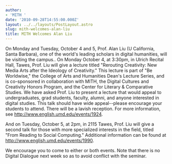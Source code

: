 ```yaml
---
author:
- 'MITH '
date: '2010-09-28T14:55:00.000Z'
layout: ../../layouts/PostLayout.astro
slug: mith-welcomes-alan-liu
title: MITH Welcomes Alan Liu
---
```


On Monday and Tuesday, October 4 and 5, Prof. Alan Liu (U California, Santa Barbara), one of the world's leading scholars in digital humanities, will be visiting the campus.. On Monday October 4, at 3:30pm, in Ulrich Recital Hall, Tawes, Prof. Liu will give a lecture titled "Rerouting Creativity: New Media Arts after the Ideology of Creativity." This lecture is part of "Be Worldwise," the College of Arts and Humanities Dean's Lecture Series, and is co-sponsored in collaboration with MITH, the Digital Cultures and Creativity Honors Program, and the Center for Literary & Comparative Studies. We have asked Prof. Liu to present a lecture that would appeal to undergraduates, grad students, faculty, alumni, and anyone interested in digital studies. This talk should have wide appeal--please encourage your students to attend. There will be a lavish reception. For more information, see <http://www.english.umd.edu/events/1924>.

And on Tuesday, October 5, at 2pm, in 2115 Tawes, Prof. Liu will give a second talk for those with more specialized interests in the field, titled "From Reading to Social Computing." Additional information can be found at <http://www.english.umd.edu/events/1990>.

We encourage you to come to either or both events. Note that there is no Digital Dialogue next week so as to avoid conflict with the seminar.